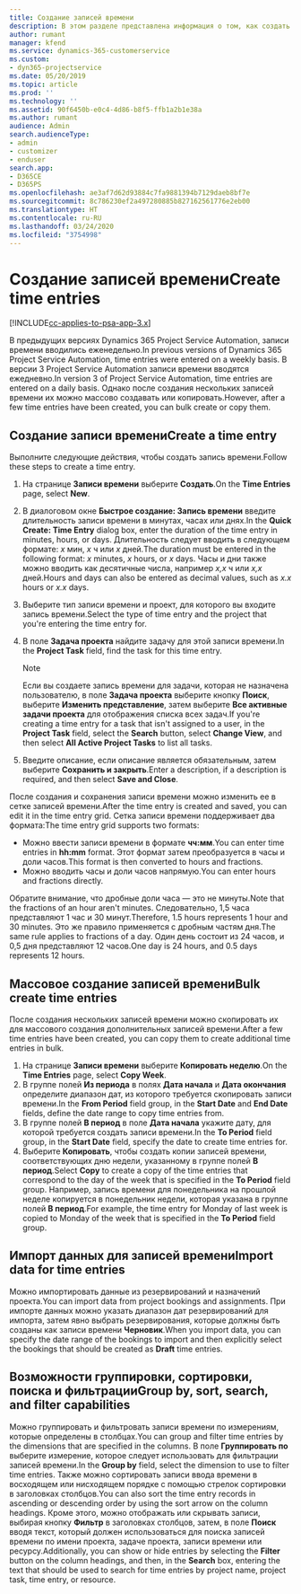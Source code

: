 ```yaml
---
title: Создание записей времени
description: В этом разделе представлена информация о том, как создать записи времени.
author: rumant
manager: kfend
ms.service: dynamics-365-customerservice
ms.custom:
- dyn365-projectservice
ms.date: 05/20/2019
ms.topic: article
ms.prod: ''
ms.technology: ''
ms.assetid: 90f6450b-e0c4-4d86-b8f5-ffb1a2b1e38a
ms.author: rumant
audience: Admin
search.audienceType:
- admin
- customizer
- enduser
search.app:
- D365CE
- D365PS
ms.openlocfilehash: ae3af7d62d93884c7fa9881394b7129daeb8bf7e
ms.sourcegitcommit: 8c786230ef2a497280885b827162561776e2eb00
ms.translationtype: HT
ms.contentlocale: ru-RU
ms.lasthandoff: 03/24/2020
ms.locfileid: "3754998"
---
```

# <a name="create-time-entries"></a><span data-ttu-id="f0e4b-103">Создание записей времени</span><span class="sxs-lookup"><span data-stu-id="f0e4b-103">Create time entries</span></span>

[!INCLUDE[cc-applies-to-psa-app-3.x](../includes/cc-applies-to-psa-app-3x.md)]

<span data-ttu-id="f0e4b-104">В предыдущих версиях Dynamics 365 Project Service Automation, записи времени вводились еженедельно.</span><span class="sxs-lookup"><span data-stu-id="f0e4b-104">In previous versions of Dynamics 365 Project Service Automation, time entries were entered on a weekly basis.</span></span> <span data-ttu-id="f0e4b-105">В версии 3 Project Service Automation записи времени вводятся ежедневно.</span><span class="sxs-lookup"><span data-stu-id="f0e4b-105">In version 3 of Project Service Automation, time entries are entered on a daily basis.</span></span> <span data-ttu-id="f0e4b-106">Однако после создания нескольких записей времени их можно массово создавать или копировать.</span><span class="sxs-lookup"><span data-stu-id="f0e4b-106">However, after a few time entries have been created, you can bulk create or copy them.</span></span>

## <a name="create-a-time-entry"></a><span data-ttu-id="f0e4b-107">Создание записи времени</span><span class="sxs-lookup"><span data-stu-id="f0e4b-107">Create a time entry</span></span>

<span data-ttu-id="f0e4b-108">Выполните следующие действия, чтобы создать запись времени.</span><span class="sxs-lookup"><span data-stu-id="f0e4b-108">Follow these steps to create a time entry.</span></span>

1. <span data-ttu-id="f0e4b-109">На странице **Записи времени** выберите **Создать**.</span><span class="sxs-lookup"><span data-stu-id="f0e4b-109">On the **Time Entries** page, select **New**.</span></span>
2. <span data-ttu-id="f0e4b-110">В диалоговом окне **Быстрое создание: Запись времени** введите длительность записи времени в минутах, часах или днях.</span><span class="sxs-lookup"><span data-stu-id="f0e4b-110">In the **Quick Create: Time Entry** dialog box, enter the duration of the time entry in minutes, hours, or days.</span></span> <span data-ttu-id="f0e4b-111">Длительность следует вводить в следующем формате: *x* мин, *x* ч или *x* дней.</span><span class="sxs-lookup"><span data-stu-id="f0e4b-111">The duration must be entered in the following format: *x* minutes, *x* hours, or *x* days.</span></span> <span data-ttu-id="f0e4b-112">Часы и дни также можно вводить как десятичные числа, например *x,x* ч или *x,x* дней.</span><span class="sxs-lookup"><span data-stu-id="f0e4b-112">Hours and days can also be entered as decimal values, such as *x.x* hours or *x.x* days.</span></span>
3. <span data-ttu-id="f0e4b-113">Выберите тип записи времени и проект, для которого вы входите запись времени.</span><span class="sxs-lookup"><span data-stu-id="f0e4b-113">Select the type of time entry and the project that you're entering the time entry for.</span></span>
4. <span data-ttu-id="f0e4b-114">В поле **Задача проекта** найдите задачу для этой записи времени.</span><span class="sxs-lookup"><span data-stu-id="f0e4b-114">In the **Project Task** field, find the task for this time entry.</span></span>

    > [!NOTE]
    > <span data-ttu-id="f0e4b-115">Если вы создаете запись времени для задачи, которая не назначена пользователю, в поле **Задача проекта** выберите кнопку **Поиск**, выберите **Изменить представление**, затем выберите **Все активные задачи проекта** для отображения списка всех задач.</span><span class="sxs-lookup"><span data-stu-id="f0e4b-115">If you're creating a time entry for a task that isn't assigned to a user, in the **Project Task** field, select the **Search** button, select **Change View**, and then select **All Active Project Tasks** to list all tasks.</span></span>

5. <span data-ttu-id="f0e4b-116">Введите описание, если описание является обязательным, затем выберите **Сохранить и закрыть**.</span><span class="sxs-lookup"><span data-stu-id="f0e4b-116">Enter a description, if a description is required, and then select **Save and Close**.</span></span>

<span data-ttu-id="f0e4b-117">После создания и сохранения записи времени можно изменить ее в сетке записей времени.</span><span class="sxs-lookup"><span data-stu-id="f0e4b-117">After the time entry is created and saved, you can edit it in the time entry grid.</span></span> <span data-ttu-id="f0e4b-118">Сетка записи времени поддерживает два формата:</span><span class="sxs-lookup"><span data-stu-id="f0e4b-118">The time entry grid supports two formats:</span></span>

- <span data-ttu-id="f0e4b-119">Можно ввести записи времени в формате **чч:мм**.</span><span class="sxs-lookup"><span data-stu-id="f0e4b-119">You can enter time entries in **hh:mm** format.</span></span> <span data-ttu-id="f0e4b-120">Этот формат затем преобразуется в часы и доли часов.</span><span class="sxs-lookup"><span data-stu-id="f0e4b-120">This format is then converted to hours and fractions.</span></span>
- <span data-ttu-id="f0e4b-121">Можно вводить часы и доли часов напрямую.</span><span class="sxs-lookup"><span data-stu-id="f0e4b-121">You can enter hours and fractions directly.</span></span>

<span data-ttu-id="f0e4b-122">Обратите внимание, что дробные доли часа — это не минуты.</span><span class="sxs-lookup"><span data-stu-id="f0e4b-122">Note that the fractions of an hour aren't minutes.</span></span> <span data-ttu-id="f0e4b-123">Следовательно, 1,5 часа представляют 1 час и 30 минут.</span><span class="sxs-lookup"><span data-stu-id="f0e4b-123">Therefore, 1.5 hours represents 1 hour and 30 minutes.</span></span> <span data-ttu-id="f0e4b-124">Это же правило применяется с дробным частям дня.</span><span class="sxs-lookup"><span data-stu-id="f0e4b-124">The same rule applies to fractions of a day.</span></span> <span data-ttu-id="f0e4b-125">Один день состоит из 24 часов, и 0,5 дня представляют 12 часов.</span><span class="sxs-lookup"><span data-stu-id="f0e4b-125">One day is 24 hours, and 0.5 days represents 12 hours.</span></span>

## <a name="bulk-create-time-entries"></a><span data-ttu-id="f0e4b-126">Массовое создание записей времени</span><span class="sxs-lookup"><span data-stu-id="f0e4b-126">Bulk create time entries</span></span>

<span data-ttu-id="f0e4b-127">После создания нескольких записей времени можно скопировать их для массового создания дополнительных записей времени.</span><span class="sxs-lookup"><span data-stu-id="f0e4b-127">After a few time entries have been created, you can copy them to create additional time entries in bulk.</span></span>

1. <span data-ttu-id="f0e4b-128">На странице **Записи времени** выберите **Копировать неделю**.</span><span class="sxs-lookup"><span data-stu-id="f0e4b-128">On the **Time Entries** page, select **Copy Week**.</span></span>
2. <span data-ttu-id="f0e4b-129">В группе полей **Из периода** в полях **Дата начала** и **Дата окончания** определите диапазон дат, из которого требуется скопировать записи времени.</span><span class="sxs-lookup"><span data-stu-id="f0e4b-129">In the **From Period** field group, in the **Start Date** and **End Date** fields, define the date range to copy time entries from.</span></span>
3. <span data-ttu-id="f0e4b-130">В группе полей **В период** в поле **Дата начала** укажите дату, для которой требуется создать записи времени.</span><span class="sxs-lookup"><span data-stu-id="f0e4b-130">In the **To Period** field group, in the **Start Date** field, specify the date to create time entries for.</span></span>
4. <span data-ttu-id="f0e4b-131">Выберите **Копировать**, чтобы создать копии записей времени, соответствующих дню недели, указанному в группе полей **В период**.</span><span class="sxs-lookup"><span data-stu-id="f0e4b-131">Select **Copy** to create a copy of the time entries that correspond to the day of the week that is specified in the **To Period** field group.</span></span> <span data-ttu-id="f0e4b-132">Например, запись времени для понедельника на прошлой неделе копируется в понедельник недели, которая указана в группе полей **В период**.</span><span class="sxs-lookup"><span data-stu-id="f0e4b-132">For example, the time entry for Monday of last week is copied to Monday of the week that is specified in the **To Period** field group.</span></span>

## <a name="import-data-for-time-entries"></a><span data-ttu-id="f0e4b-133">Импорт данных для записей времени</span><span class="sxs-lookup"><span data-stu-id="f0e4b-133">Import data for time entries</span></span>

<span data-ttu-id="f0e4b-134">Можно импортировать данные из резервирований и назначений проекта.</span><span class="sxs-lookup"><span data-stu-id="f0e4b-134">You can import data from project bookings and assignments.</span></span> <span data-ttu-id="f0e4b-135">При импорте данных можно указать диапазон дат резервирований для импорта, затем явно выбрать резервирования, которые должны быть созданы как записи времени **Черновик**.</span><span class="sxs-lookup"><span data-stu-id="f0e4b-135">When you import data, you can specify the date range of the bookings to import and then explicitly select the bookings that should be created as **Draft** time entries.</span></span>

## <a name="group-by-sort-search-and-filter-capabilities"></a><span data-ttu-id="f0e4b-136">Возможности группировки, сортировки, поиска и фильтрации</span><span class="sxs-lookup"><span data-stu-id="f0e4b-136">Group by, sort, search, and filter capabilities</span></span>

<span data-ttu-id="f0e4b-137">Можно группировать и фильтровать записи времени по измерениям, которые определены в столбцах.</span><span class="sxs-lookup"><span data-stu-id="f0e4b-137">You can group and filter time entries by the dimensions that are specified in the columns.</span></span> <span data-ttu-id="f0e4b-138">В поле **Группировать по** выберите измерение, которое следует использовать для фильтрации записей времени.</span><span class="sxs-lookup"><span data-stu-id="f0e4b-138">In the **Group by** field, select the dimension to use to filter time entries.</span></span> <span data-ttu-id="f0e4b-139">Также можно сортировать записи ввода времени в восходящем или нисходящем порядке с помощью стрелок сортировки в заголовках столбцов.</span><span class="sxs-lookup"><span data-stu-id="f0e4b-139">You can also sort the time entry records in ascending or descending order by using the sort arrow on the column headings.</span></span> <span data-ttu-id="f0e4b-140">Кроме этого, можно отображать или скрывать записи, выбирая кнопку **Фильтр** в заголовках столбцов, затем, в поле **Поиск** вводя текст, который должен использоваться для поиска записей времени по имени проекта, задаче проекта, записи времени или ресурсу.</span><span class="sxs-lookup"><span data-stu-id="f0e4b-140">Additionally, you can show or hide entries by selecting the **Filter** button on the column headings, and then, in the **Search** box, entering the text that should be used to search for time entries by project name, project task, time entry, or resource.</span></span>
